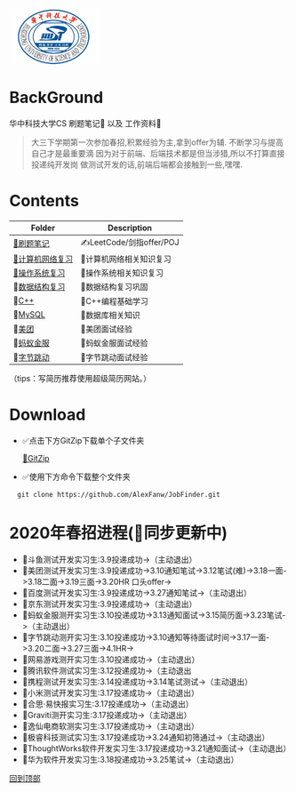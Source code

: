 <img src="./image/hust.jpg" width="" height="100"/>

# BackGround
华中科技大学CS 刷题笔记💯 以及 工作资料💾

> 大三下学期第一次参加春招,积累经验为主,拿到offer为辅.
> 不断学习与提高自己才是最重要滴
> 因为对于前端、后端技术都是但当涉猎,所以不打算直接投递纯开发岗
> 做测试开发的话,前端后端都会接触到一些,嘿嘿.

# Contents

| Folder                  | Description                           |
| ----------------------- | ------------------------------------- |
| [🤵刷题笔记](./刷题笔记) | ✍️LeetCode/剑指offer/POJ                |
| [🤵计算机网络复习](./ComputerNetworking)           | 🐛计算机网络相关知识复习 |
| [🤵操作系统复习](./OS) | 🐧操作系统相关知识复习 |
| 🤵[数据结构复习](./DataStructure) | 🌲数据结构复习巩固 |
| 🤵[C++](./C++) | 📖C++编程基础学习 |
| 🤵[MySQL](./MySQL) | 📖数据库相关知识 |
| 🤵[美团](./美团) | 📖美团面试经验 |
| 🤵[蚂蚁金服](./蚂蚁金服) | 📖蚂蚁金服面试经验|
| 🤵[字节跳动](./ByteDance) | 📖字节跳动面试经验 |



（tips：写简历推荐使用超级简历网站。）


# Download

* ✅点击下方GitZip下载单个子文件夹

    [📁GitZip](http://kinolien.github.io/gitzip/)

* ✅使用下方命令下载整个文件夹

```markdown
  git clone https://github.com/AlexFanw/JobFinder.git
```

# 2020年春招进程(🚀同步更新中)
- 🚀斗鱼测试开发实习生:3.9投递成功->（主动退出）
- 🚀美团测试开发实习生:3.9投递成功->3.10通知笔试->3.12笔试(难)->3.18一面->3.18二面->3.19三面->3.20HR 口头offer->
- 🚀百度测试开发实习生:3.9投递成功->3.27通知笔试->（主动退出）
- 🚀京东测试开发实习生:3.9投递成功->（主动退出）
- 🚀蚂蚁金服测开实习生:3.10投递成功->3.13通知面试->3.15简历面->3.23笔试->（主动退出）
- 🚀字节跳动测开实习生:3.10投递成功->3.10通知等待面试时间->3.17一面->3.20二面->3.27三面->4.1HR->
- 🚀网易游戏测开实习生:3.10投递成功->（主动退出）
- 🚀腾讯软件测试实习生:3.12投递成功->（主动退出
- 🚀携程测试开发实习生:3.14投递成功->3.14笔试测试->（主动退出）
- 🚀小米测试开发实习生:3.17投递成功->（主动退出）
- 🚀合思·易快报实习生:3.17投递成功->（主动退出）
- 🚀Graviti测开实习生:3.17投递成功->（主动退出）
- 🚀逸仙电商软测实习生:3.17投递成功->（主动退出）
- 🚀极睿科技测试实习生:3.17投递成功->3.24通知初筛通过->（主动退出）
- 🚀ThoughtWorks软件开发实习生:3.17投递成功->3.21通知面试->（主动退出）
- 🚀华为软件开发实习生:3.18投递成功->3.25笔试->（主动退出）

[回到顶部](#readme)